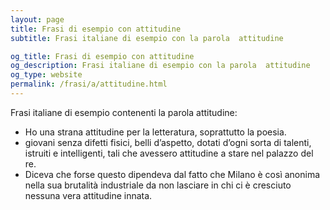 ```yaml
---
layout: page
title: Frasi di esempio con attitudine 
subtitle: Frasi italiane di esempio con la parola  attitudine

og_title: Frasi di esempio con attitudine 
og_description: Frasi italiane di esempio con la parola  attitudine
og_type: website
permalink: /frasi/a/attitudine.html
---
```


Frasi italiane di esempio contenenti la parola attitudine:


- Ho una strana attitudine per la letteratura, soprattutto la poesia.
- giovani senza difetti fisici, belli d’aspetto, dotati d’ogni sorta di talenti, istruiti e intelligenti, tali che avessero attitudine a stare nel palazzo del re.
- Diceva che forse questo dipendeva dal fatto che Milano è così anonima nella sua brutalità industriale da non lasciare in chi ci è cresciuto nessuna vera attitudine innata.
